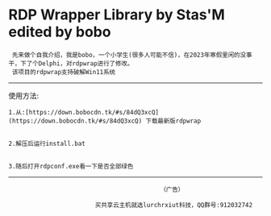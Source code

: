 # RDP Wrapper Library by Stas'M edited by bobo
     先来做个自我介绍，我是bobo，一个小学生(很多人可能不信)，在2023年寒假里闲的没事干，下了个Delphi，对rdpwrap进行了修改。
     该项目的rdpwrap支持破解Win11系统
-------------------------------------------------------------------------------------------------------------
使用方法:

    1.从:[https://down.bobocdn.tk/#s/84dQ3xcQ](https://down.bobocdn.tk/#s/84dQ3xcQ) 下载最新版rdpwrap


    2.解压后运行install.bat


    3.随后打开rdpconf.exe看一下是否全部绿色
 -------------------------------------------------------------------------------------------------------------
                                              （广告）
                                              
                            买共享云主机就选lurchrxiut科技，QQ群号:912032742
